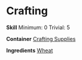 <!-- TITLE: Flour -->
<!-- SUBTITLE: A powder made from grinding grains -->

# Crafting
**Skill**
Minimum: 0
Trivial: 5

**Container**
[Crafting Supplies](crafting-supplies)

**Ingredients**
[Wheat](insect-pieces)